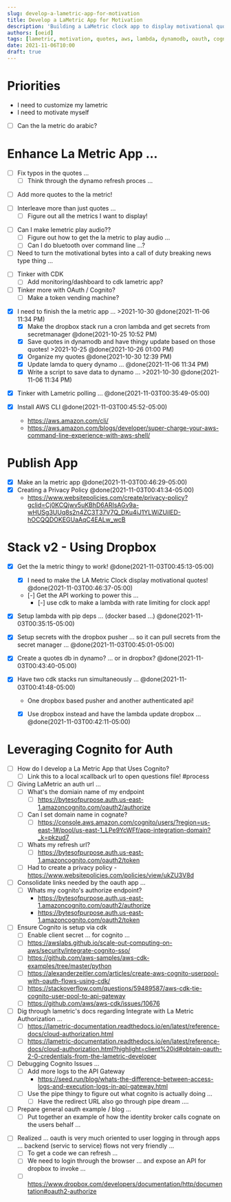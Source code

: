 ```yaml
---
slug: develop-a-lametric-app-for-motivation
title: Develop a LaMetric App for Motivation
description: 'Building a LaMetric clock app to display motivational quotes with AWS Lambda, DynamoDB, and OAuth integration.'
authors: [oeid]
tags: [lametric, motivation, quotes, aws, lambda, dynamodb, oauth, cognito, development]
date: 2021-11-06T10:00
draft: true
---
```


# Priorities
  - I need to customize my lametric
  - I need to motivate myself


* [ ] Can the la metric do arabic?

# Enhance La Metric App ...

- [ ] Fix typos in the quotes ...
	- [ ] Think through the dynamo refresh proces ...

* [ ] Add more quotes to the la metric!

- [ ] Interleave more than just quotes ...
	- [ ] Figure out all the metrics I want to display!

* [ ] Can I make lemetric play audio??
	- [ ] Figure out how to get the la metric to play audio ...
	- [ ] Can I do bluetooth over command line ...?

* [ ] Need to turn the motivational bytes into a call of duty breaking news type thing ...

- [ ]  Tinker with CDK
	- [ ] Add monitoring/dashboard to cdk lametric app?

- [ ] Tinker more with OAuth / Cognito?
	* [ ] Make a token vending machine?

* [x] I need to finish the la metric app ... >2021-10-30  @done(2021-11-06 11:34 PM)
	* [x] Make the dropbox stack run a cron lambda and get secrets from secretmanager @done(2021-10-25 10:52 PM)
	* [x] Save quotes in dynamodb and have thingy update based on those quotes! >2021-10-25  @done(2021-10-26 01:00 PM)
	* [x] Organize my quotes @done(2021-10-30 12:39 PM)
	* [x] Update lamda to query dynamo ... @done(2021-11-06 11:34 PM)
	* [x] Write a script to save data to dynamo ... >2021-10-30  @done(2021-11-06 11:34 PM)

- [x] Tinker with Lametric polling ... @done(2021-11-03T00:35:49-05:00)

- [x] Install AWS CLI @done(2021-11-03T00:45:52-05:00)
	- https://aws.amazon.com/cli/
	- https://aws.amazon.com/blogs/developer/super-charge-your-aws-command-line-experience-with-aws-shell/

# Publish App

- [x] Make an la metric app @done(2021-11-03T00:46:29-05:00)
- [x] Creating a Privacy Policy  @done(2021-11-03T00:41:34-05:00)
	- https://www.websitepolicies.com/create/privacy-policy?gclid=Cj0KCQjwv5uKBhD6ARIsAGv9a-wHUSg3UUq8s2n4ZC3T37V7Q_DKu4iJ1YLWiZUilED-hOCQQDOKEGUaAqC4EALw_wcB

# Stack v2 - Using Dropbox

- [x] Get the la metric thingy to work! @done(2021-11-03T00:45:13-05:00)
	- [x] I need to make the LA Metric Clock display motivational quotes! @done(2021-11-03T00:46:37-05:00)
	- [-] Get the API working to power this ...
		- [-] use cdk to make a lambda with rate limiting for clock app!

- [x] Setup lambda with pip deps ... (docker based ...) @done(2021-11-03T00:35:15-05:00)

- [x] Setup secrets with the dropbox pusher ... so it can pull secrets from the secret manager ... @done(2021-11-03T00:45:01-05:00)

- [x] Create a quotes db in dynamo? ... or in dropbox? @done(2021-11-03T00:43:40-05:00)

- [x] Have two cdk stacks run simultaneously ... @done(2021-11-03T00:41:48-05:00)
	- One dropbox based pusher and another authenticated api! 
	- [x] Use dropbox instead and have the lambda update dropbox ... @done(2021-11-03T00:42:11-05:00)


# Leveraging Cognito for Auth
- [ ] How do I develop a La Metric App that Uses Cognito?
    - [ ] Link this to a local xcallback url to open questions file! #process

- [ ] Giving LaMetric an auth url ...
	- [ ] What's the domiain name of my endpoint
		- [ ] https://bytesofpurpose.auth.us-east-1.amazoncognito.com/oauth2/authorize
	- [ ] Can I set domain name in cognate?
		- [ ] https://console.aws.amazon.com/cognito/users/?region=us-east-1#/pool/us-east-1_LPe9YcWFf/app-integration-domain?_k=pkzud7
	- [ ] Whats my refresh url?
		- [ ] https://bytesofpurpose.auth.us-east-1.amazoncognito.com/oauth2/token
	- [ ] Had to create a privacy policy - https://www.websitepolicies.com/policies/view/ukZU3V8d

- [ ] Consolidate links needed by the oauth app ...
	- [ ] Whats my cognito's authorize endpoint?
		- https://bytesofpurpose.auth.us-east-1.amazoncognito.com/oauth2/authorize
		- https://bytesofpurpose.auth.us-east-1.amazoncognito.com/oauth2/token

- [ ] Ensure Cognito is setup via cdk
	- [ ] Enable client secret ... for cognito ...
	- [ ] https://awslabs.github.io/scale-out-computing-on-aws/security/integrate-cognito-sso/
	- [ ] https://github.com/aws-samples/aws-cdk-examples/tree/master/python
	- [ ] https://alexanderzeitler.com/articles/create-aws-cognito-userpool-with-oauth-flows-using-cdk/
	- [ ] https://stackoverflow.com/questions/59489587/aws-cdk-tie-cognito-user-pool-to-api-gateway
	- [ ] https://github.com/aws/aws-cdk/issues/10676

- [ ] Dig through lametric's docs regarding Integrate with La Metric Authorization ... 
	- [ ] https://lametric-documentation.readthedocs.io/en/latest/reference-docs/cloud-authorization.html
	- [ ] https://lametric-documentation.readthedocs.io/en/latest/reference-docs/cloud-authorization.html?highlight=client%20id#obtain-oauth-2-0-credentials-from-the-lametric-developer

- [ ] Debugging Cognito Issues ...
	- [ ] Add more logs to the API Gateway
		- https://seed.run/blog/whats-the-difference-between-access-logs-and-execution-logs-in-api-gateway.html
	* [ ] Use the pipe thingy to figure out what cognito is actually doing ...
		* [ ] Have the redirect URL also go through pipe dream ....

- [ ] Prepare general oauth example / blog ...
	* [ ] Put together an example of how the identity broker calls cognate on the users behalf ...

* [ ] Realized ... oauth is very much oriented to user logging in through apps ... backend (servic to service) flows not very friendly ... 
	* [ ] To get a code we can refresh ... 
	* [ ] We need to login through the browser ... and expose an API for dropbox to invoke ...
	* [ ] https://www.dropbox.com/developers/documentation/http/documentation#oauth2-authorize